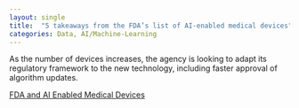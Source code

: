 ```yaml
---
layout: single
title:  "5 takeaways from the FDA’s list of AI-enabled medical devices"
categories: Data, AI/Machine-Learning
---
```

As the number of devices increases, the agency is looking to adapt its regulatory framework to the new technology, including faster approval of algorithm updates.

[FDA and AI Enabled Medical Devices](https://www.medtechdive.com/news/FDA-AI-ML-medical-devices-5-takeaways/635908/)